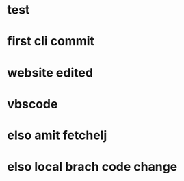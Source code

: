 # test
# first cli commit
# website edited
# vbscode
# elso amit fetchelj
# elso local brach code change